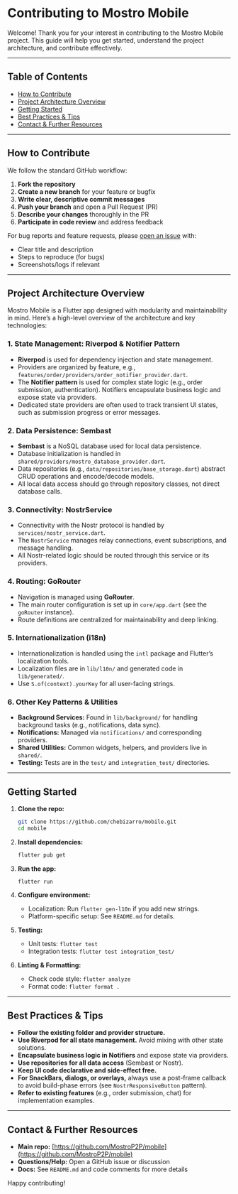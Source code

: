 # Contributing to Mostro Mobile

Welcome! Thank you for your interest in contributing to the Mostro Mobile project. This guide will help you get started, understand the project architecture, and contribute effectively.

---

## Table of Contents
- [How to Contribute](#how-to-contribute)
- [Project Architecture Overview](#project-architecture-overview)
- [Getting Started](#getting-started)
- [Best Practices & Tips](#best-practices--tips)
- [Contact & Further Resources](#contact--further-resources)

---

## How to Contribute

We follow the standard GitHub workflow:

1. **Fork the repository**
2. **Create a new branch** for your feature or bugfix
3. **Write clear, descriptive commit messages**
4. **Push your branch** and open a Pull Request (PR)
5. **Describe your changes** thoroughly in the PR
6. **Participate in code review** and address feedback

For bug reports and feature requests, please [open an issue](https://github.com/MostroP2P/mobile/issues) with:
- Clear title and description
- Steps to reproduce (for bugs)
- Screenshots/logs if relevant

---

## Project Architecture Overview

Mostro Mobile is a Flutter app designed with modularity and maintainability in mind. Here’s a high-level overview of the architecture and key technologies:

### 1. State Management: Riverpod & Notifier Pattern
- **Riverpod** is used for dependency injection and state management.
- Providers are organized by feature, e.g., `features/order/providers/order_notifier_provider.dart`.
- The **Notifier pattern** is used for complex state logic (e.g., order submission, authentication). Notifiers encapsulate business logic and expose state via providers.
- Dedicated state providers are often used to track transient UI states, such as submission progress or error messages.

### 2. Data Persistence: Sembast
- **Sembast** is a NoSQL database used for local data persistence.
- Database initialization is handled in `shared/providers/mostro_database_provider.dart`.
- Data repositories (e.g., `data/repositories/base_storage.dart`) abstract CRUD operations and encode/decode models.
- All local data access should go through repository classes, not direct database calls.

### 3. Connectivity: NostrService
- Connectivity with the Nostr protocol is handled by `services/nostr_service.dart`.
- The `NostrService` manages relay connections, event subscriptions, and message handling.
- All Nostr-related logic should be routed through this service or its providers.

### 4. Routing: GoRouter
- Navigation is managed using **GoRouter**.
- The main router configuration is set up in `core/app.dart` (see the `goRouter` instance).
- Route definitions are centralized for maintainability and deep linking.

### 5. Internationalization (i18n)
- Internationalization is handled using the `intl` package and Flutter’s localization tools.
- Localization files are in `lib/l10n/` and generated code in `lib/generated/`.
- Use `S.of(context).yourKey` for all user-facing strings.

### 6. Other Key Patterns & Utilities
- **Background Services:** Found in `lib/background/` for handling background tasks (e.g., notifications, data sync).
- **Notifications:** Managed via `notifications/` and corresponding providers.
- **Shared Utilities:** Common widgets, helpers, and providers live in `shared/`.
- **Testing:** Tests are in the `test/` and `integration_test/` directories.

---

## Getting Started

1. **Clone the repo:**
   ```sh
   git clone https://github.com/chebizarro/mobile.git
   cd mobile
   ```
2. **Install dependencies:**
   ```sh
   flutter pub get
   ```
3. **Run the app:**
   ```sh
   flutter run
   ```
4. **Configure environment:**
   - Localization: Run `flutter gen-l10n` if you add new strings.
   - Platform-specific setup: See `README.md` for details.

5. **Testing:**
   - Unit tests: `flutter test`
   - Integration tests: `flutter test integration_test/`

6. **Linting & Formatting:**
   - Check code style: `flutter analyze`
   - Format code: `flutter format .`

---

## Best Practices & Tips

- **Follow the existing folder and provider structure.**
- **Use Riverpod for all state management.** Avoid mixing with other state solutions.
- **Encapsulate business logic in Notifiers** and expose state via providers.
- **Use repositories for all data access** (Sembast or Nostr).
- **Keep UI code declarative and side-effect free.**
- **For SnackBars, dialogs, or overlays,** always use a post-frame callback to avoid build-phase errors (see `NostrResponsiveButton` pattern).
- **Refer to existing features** (e.g., order submission, chat) for implementation examples.

---

## Contact & Further Resources

- **Main repo:** [https://github.com/MostroP2P/mobile](https://github.com/MostroP2P/mobile)
- **Questions/Help:** Open a GitHub issue or discussion
- **Docs:** See `README.md` and code comments for more details

Happy contributing!
